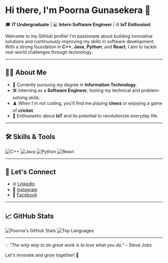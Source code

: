 # Hi there, I'm Poorna Gunasekera 👋

🎓 **IT Undergraduate** | 💻 **Intern Software Engineer** | 🌐 **IoT Enthusiast**  

Welcome to my GitHub profile! I'm passionate about building innovative solutions and continuously improving my skills in software development. With a strong foundation in **C++**, **Java**, **Python**, and **React**, I aim to tackle real-world challenges through technology.

---

## 👨‍💻 **About Me**
- 🧩 Currently pursuing my degree in **Information Technology**.
- 🛠️ Interning as a **Software Engineer**, honing my technical and problem-solving skills.
- ♟️ When I'm not coding, you'll find me playing **chess** or enjoying a game of **cricket**.
- 🤖 Enthusiastic about **IoT** and its potential to revolutionize everyday life.

---

## 🛠 **Skills & Tools**
![C++](https://img.shields.io/badge/-C%2B%2B-00599C?style=flat-square&logo=c%2B%2B&logoColor=white)
![Java](https://img.shields.io/badge/-Java-007396?style=flat-square&logo=java&logoColor=white)
![Python](https://img.shields.io/badge/-Python-3776AB?style=flat-square&logo=python&logoColor=white)
![React](https://img.shields.io/badge/-React-61DAFB?style=flat-square&logo=react&logoColor=white)

---

## 🌟 **Let's Connect**
- 🌐 [LinkedIn](https://www.linkedin.com/in/poorna-manodya-gunasekera?utm_source=share&utm_campaign=share_via&utm_content=profile&utm_medium=android_app)
- 📸 [Instagram](https://www.instagram.com/poorna_manodya/profilecard/?igsh=dDZzbW9xeG8xbTJw)
- 📘 [Facebook](https://www.facebook.com/share/19op5Puvwv/?mibextid=qi2Omg)

---

## 📈 **GitHub Stats**
![Poorna's GitHub Stats](https://github-readme-stats.vercel.app/api?username=IT21161674&show_icons=true&theme=radical)
![Top Languages](https://github-readme-stats.vercel.app/api/top-langs/?username=IT21161674&layout=compact&theme=radical)

---

💡 _"The only way to do great work is to love what you do."_ – Steve Jobs  

Let's innovate and grow together! 🚀
